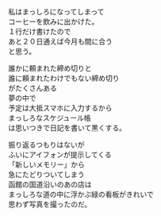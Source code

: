 私はまっしろになってしまって  
コーヒーを飲みに出かけた。  
１行だけ書けたので  
あと２０日通えば今月も間に合う  
と思う。

誰かに頼まれた締め切りと  
誰に頼まれたわけでもない締め切り  
がたくさんある  
夢の中で  
予定は大抵スマホに入力するから  
まっしろなスケジュール帳  
は思いつきで日記を書いて黒くする。

振り返るつもりはないが  
ふいにアイフォンが提示してくる  
「新しいメモリー」から  
急にたどりついてしまう  
函館の国道沿いのあの店は  
まっしろな道の中に浮かぶ緑の看板がきれいで  
思わず写真を撮ったのだ。